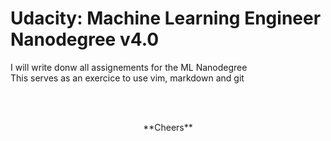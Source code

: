 # Udacity: Machine Learning Engineer Nanodegree v4.0
I will write donw all assignements for the ML Nanodegree <br>
This serves as an exercice to use vim, markdown and git

<br>
<br>

<p align=center>
**Cheers**
</p>
